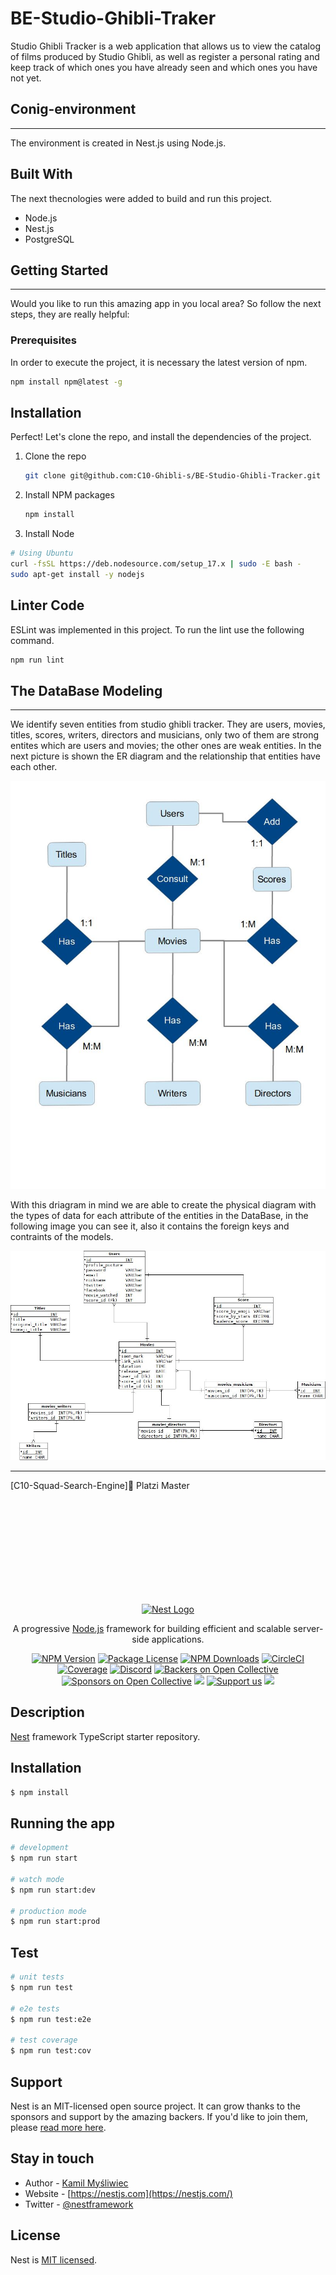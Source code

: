 # BE-Studio-Ghibli-Traker
Studio Ghibli Tracker is a web application that allows us to view the catalog of films produced by Studio Ghibli, as well as register a personal rating and keep track of which ones you have already seen and which ones you have not yet.
## Conig-environment
---
The environment is created in Nest.js using Node.js.
## Built With
The next thecnologies were added to build and run this project.

- Node.js
- Nest.js
- PostgreSQL

## Getting Started
---
Would you like to run this amazing app in you local area? So follow the next steps, they are really helpful:
### Prerequisites
In order to execute the project, it is necessary the latest version of npm.

```sh
npm install npm@latest -g
```
## Installation
Perfect! Let's clone the repo, and install the dependencies of the project.

1. Clone the repo
    ```sh
    git clone git@github.com:C10-Ghibli-s/BE-Studio-Ghibli-Tracker.git
    ```
2. Install NPM packages
    ```sh
    npm install 
    ```
3. Install Node 
```sh
# Using Ubuntu
curl -fsSL https://deb.nodesource.com/setup_17.x | sudo -E bash -
sudo apt-get install -y nodejs
```

## Linter Code
ESLint was implemented in this project. To run the lint use the following command.

```sh
npm run lint
```

## The DataBase Modeling
---
We identify seven entities from studio ghibli tracker. They are users, movies, titles, scores, writers, directors and musicians, only two of them are strong entites which are users and movies; the other ones are weak entities. In the next picture is shown the ER diagram and the relationship that entities have each other.

![ER diagram for studio ghibli tracker](./img/ERDiagram.jpg)

With this driagram in mind we are able to create the physical diagram with the types of data for each attribute of the entities in the DataBase, in the following image you can see it, also it contains the foreign keys and contraints of the models.

![Physical diagram](./img/PhysicalDiagram.jpeg)

---
 [C10-Squad-Search-Engine]💚 Platzi Master

</br>
</br>
</br>
</br>
</br>
</br>
</br>
</br>
</br>


<p align="center">
  <a href="http://nestjs.com/" target="blank"><img src="https://nestjs.com/img/logo_text.svg" width="320" alt="Nest Logo" /></a>
</p>

[circleci-image]: https://img.shields.io/circleci/build/github/nestjs/nest/master?token=abc123def456
[circleci-url]: https://circleci.com/gh/nestjs/nest

  <p align="center">A progressive <a href="http://nodejs.org" target="_blank">Node.js</a> framework for building efficient and scalable server-side applications.</p>
    <p align="center">
<a href="https://www.npmjs.com/~nestjscore" target="_blank"><img src="https://img.shields.io/npm/v/@nestjs/core.svg" alt="NPM Version" /></a>
<a href="https://www.npmjs.com/~nestjscore" target="_blank"><img src="https://img.shields.io/npm/l/@nestjs/core.svg" alt="Package License" /></a>
<a href="https://www.npmjs.com/~nestjscore" target="_blank"><img src="https://img.shields.io/npm/dm/@nestjs/common.svg" alt="NPM Downloads" /></a>
<a href="https://circleci.com/gh/nestjs/nest" target="_blank"><img src="https://img.shields.io/circleci/build/github/nestjs/nest/master" alt="CircleCI" /></a>
<a href="https://coveralls.io/github/nestjs/nest?branch=master" target="_blank"><img src="https://coveralls.io/repos/github/nestjs/nest/badge.svg?branch=master#9" alt="Coverage" /></a>
<a href="https://discord.gg/G7Qnnhy" target="_blank"><img src="https://img.shields.io/badge/discord-online-brightgreen.svg" alt="Discord"/></a>
<a href="https://opencollective.com/nest#backer" target="_blank"><img src="https://opencollective.com/nest/backers/badge.svg" alt="Backers on Open Collective" /></a>
<a href="https://opencollective.com/nest#sponsor" target="_blank"><img src="https://opencollective.com/nest/sponsors/badge.svg" alt="Sponsors on Open Collective" /></a>
  <a href="https://paypal.me/kamilmysliwiec" target="_blank"><img src="https://img.shields.io/badge/Donate-PayPal-ff3f59.svg"/></a>
    <a href="https://opencollective.com/nest#sponsor"  target="_blank"><img src="https://img.shields.io/badge/Support%20us-Open%20Collective-41B883.svg" alt="Support us"></a>
  <a href="https://twitter.com/nestframework" target="_blank"><img src="https://img.shields.io/twitter/follow/nestframework.svg?style=social&label=Follow"></a>
</p>
  <!--[![Backers on Open Collective](https://opencollective.com/nest/backers/badge.svg)](https://opencollective.com/nest#backer)
  [![Sponsors on Open Collective](https://opencollective.com/nest/sponsors/badge.svg)](https://opencollective.com/nest#sponsor)-->

## Description

[Nest](https://github.com/nestjs/nest) framework TypeScript starter repository.

## Installation

```bash
$ npm install
```

## Running the app

```bash
# development
$ npm run start

# watch mode
$ npm run start:dev

# production mode
$ npm run start:prod
```

## Test

```bash
# unit tests
$ npm run test

# e2e tests
$ npm run test:e2e

# test coverage
$ npm run test:cov
```

## Support

Nest is an MIT-licensed open source project. It can grow thanks to the sponsors and support by the amazing backers. If you'd like to join them, please [read more here](https://docs.nestjs.com/support).

## Stay in touch

- Author - [Kamil Myśliwiec](https://kamilmysliwiec.com)
- Website - [https://nestjs.com](https://nestjs.com/)
- Twitter - [@nestframework](https://twitter.com/nestframework)

## License

Nest is [MIT licensed](LICENSE).
